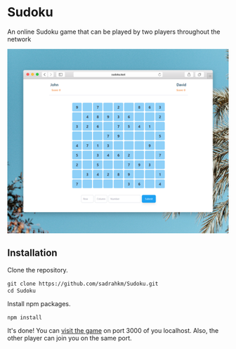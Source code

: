 # Sudoku
An online Sudoku game that can be played by two players throughout the network

![](screenshot.png)

## Installation
Clone the repository.
```
git clone https://github.com/sadrahkm/Sudoku.git
cd Sudoku
```
Install npm packages.
```
npm install
```
It's done! You can [visit the game](http://127.0.0.1:3000/) on port 3000 of you localhost.
Also, the other player can join you on the same port.
